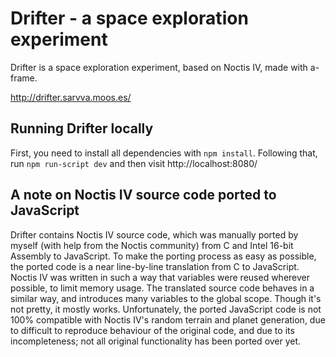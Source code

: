 # Drifter - a space exploration experiment

Drifter is a space exploration experiment, based on Noctis IV, made with a-frame.

http://drifter.sarvva.moos.es/

## Running Drifter locally

First, you need to install all dependencies with `npm install`. Following that, run `npm run-script dev` and then visit http://localhost:8080/

## A note on Noctis IV source code ported to JavaScript

Drifter contains Noctis IV source code, which was manually ported by myself (with help from the Noctis community) from C and Intel 16-bit Assembly to JavaScript. To make the porting process as easy as possible, the ported code is a near line-by-line translation from C to JavaScript. Noctis IV was written in such a way that variables were reused wherever possible, to limit memory usage. The translated source code behaves in a similar way, and introduces many variables to the global scope. Though it's not pretty, it mostly works. Unfortunately, the ported JavaScript code is not 100% compatible with Noctis IV's random terrain and planet generation, due to difficult to reproduce behaviour of the original code, and due to its incompleteness; not all original functionality has been ported over yet.
